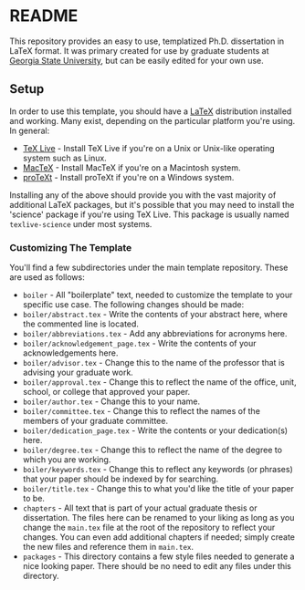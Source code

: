 # README #

This repository provides an easy to use, templatized Ph.D. dissertation in LaTeX format. It was primary created for use by graduate students at [Georgia State University](http://www.gsu.edu/), but can be easily edited for your own use.

## Setup ##
In order to use this template, you should have a [LaTeX](http://www.latex-project.org/) distribution installed and working. Many exist, depending on the particular platform you're using. In general:

* [TeX Live](http://www.tug.org/texlive) - Install TeX Live if you're on a Unix or Unix-like operating system such as Linux.
* [MacTeX](http://www.tug.org/mactex/) - Install MacTeX if you're on a Macintosh system.
* [proTeXt](http://www.tug.org/protext/) - Install proTeXt if you're on a Windows system.

Installing any of the above should provide you with the vast majority of additional LaTeX packages, but it's possible that you may need to install the 'science' package if you're using TeX Live. This package is usually named `texlive-science` under most systems.

### Customizing The Template ###
You'll find a few subdirectories under the main template repository. These are used as follows:

* `boiler` - All "boilerplate" text, needed to customize the template to your specific use case. The following changes should be made:
 * `boiler/abstract.tex` - Write the contents of your abstract here, where the commented line is located.
 * `boiler/abbreviations.tex` - Add any abbreviations for acronyms here.
 * `boiler/acknowledgement_page.tex` - Write the contents of your acknowledgements here.
 * `boiler/advisor.tex` - Change this to the name of the professor that is advising your graduate work.
 * `boiler/approval.tex` - Change this to reflect the name of the office, unit, school, or college that approved your paper.
 * `boiler/author.tex` - Change this to your name.
 * `boiler/committee.tex` - Change this to reflect the names of the members of your graduate committee.
 * `boiler/dedication_page.tex` - Write the contents or your dedication(s) here.
 * `boiler/degree.tex` - Change this to reflect the name of the degree to which you are working.
 * `boiler/keywords.tex` - Change this to reflect any keywords (or phrases) that your paper should be indexed by for searching.
 * `boiler/title.tex` - Change this to what you'd like the title of your paper to be.
* `chapters` - All text that is part of your actual graduate thesis or dissertation. The files here can be renamed to your liking as long as you change the `main.tex` file at the root of the repository to reflect your changes. You can even add additional chapters if needed; simply create the new files and reference them in `main.tex`.
* `packages` - This directory contains a few style files needed to generate a nice looking paper. There should be no need to edit any files under this directory.
